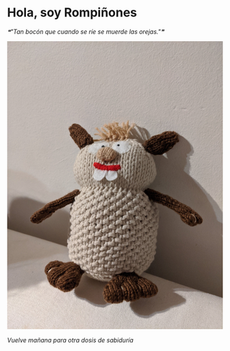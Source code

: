 # Hola, soy Rompiñones

<!--STARTS_HERE_QUOTE_README-->
<i>❝"Tan bocón que cuando se ríe se muerde las orejas."❞</i>
<!--ENDS_HERE_QUOTE_README-->

<!--START_SECTION:update_image-->
![alt text](https://raw.githubusercontent.com/focaalvarez/rompinones/main/.github/images/IMG_20211004_214157.jpg?raw=true)
<!--END_SECTION:update_image-->

*Vuelve mañana para otra dosis de sabiduría*
